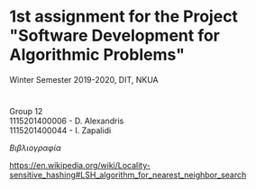 # 1st assignment for the Project "Software Development for Algorithmic Problems"


Winter Semester 2019-2020, DIT, NKUA

#

Group 12 <br>
1115201400006 - D. Alexandris<br>
1115201400044 - I. Zapalidi<br>


*Βιβλιογραφία*

https://en.wikipedia.org/wiki/Locality-sensitive_hashing#LSH_algorithm_for_nearest_neighbor_search
